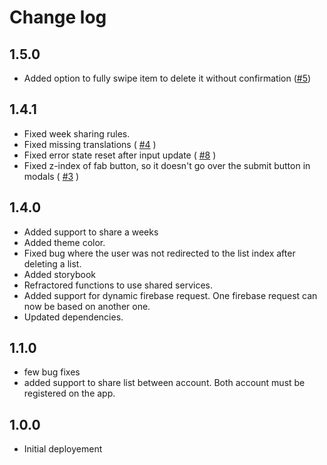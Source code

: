 # Change log

## 1.5.0

- Added option to fully swipe item to delete it without
  confirmation ([#5](https://github.com/nicDamours/lists/issues/5))

## 1.4.1

- Fixed week sharing rules.
- Fixed missing translations ( [#4](https://github.com/nicDamours/lists/issues/4) )
- Fixed error state reset after input update ( [#8](https://github.com/nicDamours/lists/issues/8) )
- Fixed z-index of fab button, so it doesn't go over the submit button in
  modals ( [#3](https://github.com/nicDamours/lists/issues/3) )

## 1.4.0

- Added support to share a weeks
- Added theme color.
- Fixed bug where the user was not redirected to the list index after deleting a list.
- Added storybook
- Refractored functions to use shared services.
- Added support for dynamic firebase request. One firebase request can now be based on another one.
- Updated dependencies.

## 1.1.0

- few bug fixes
- added support to share list between account. Both account must be registered on the app.

## 1.0.0

- Initial deployement
